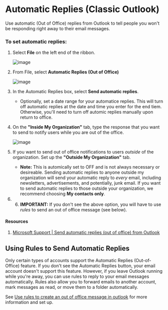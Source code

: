 # Automatic Replies (Classic Outlook)

Use automatic (Out of Office) replies from Outlook to tell people you won't be responding right away to their email messages. 

### To set automatic replies:
1. Select **File** on the left end of the ribbon.
   
   ![image](https://github.com/user-attachments/assets/42532991-efd3-4344-9db3-918a9f195bb8)

2. From File, select **Automatic Replies (Out of Office)**

   ![image](https://github.com/user-attachments/assets/e5cc8b80-5eae-44e8-933a-3e22dabd9dbe)

4. In the Automatic Replies box, select **Send automatic replies**.
   - Optionally, set a date range for your automatice replies. This will turn off automatic replies at the date and time you enter for the end tiem. Otherwise, you'll need to turn off automic replies manually upon return to office.
5. On the **"Inside My Organization"** tab, type the response that you want to send to notify users while you are out of the office.

   ![image](https://github.com/user-attachments/assets/88ff4983-f238-4d33-809f-f639783a5ca9)

6. If you want to send out of office notifications to users _outside_ of the organization. Set up the **"Outside My Organization"** tab.
   - **Note:** This is automically set to OFF and is not always necessary or desireable. Sending automatic replies to anyone outside my organization will send your automatic reply to _every_ email, including newsletters, advertisements, and potentially, junk email. If you want to send automatic replies to those outside your organization, we recommend choosing **My contacts only**.
7. 6. **IMPORTANT:** If you don't see the above option, you will have to use _rules_ to send an out of office message (see below).

#### Resources
1. [Microsoft Support | Send automatic replies (out of office) from Outlook](https://support.microsoft.com/en-us/office/send-automatic-replies-out-of-office-from-outlook-9742f476-5348-4f9f-997f-5e208513bd67#officeversion=classic_outlook)

## Using Rules to Send Automatic Replies

Only certain types of accounts support the Automatic Replies (Out-of-Office) feature. If you don't see the Automatic Replies button, your email account doesn't support this feature. However, if you leave Outlook running while you're away, you can use rules to reply to your email messages automatically. Rules also allow you to forward emails to another account, mark messages as read, or move them to a folder automatically.

See [Use rules to create an out of office message in outlook](https://support.microsoft.com/en-us/office/use-rules-to-create-an-out-of-office-message-in-outlook-9f124e4a-749e-4288-a266-2d009686b403) for more information and set up. 
